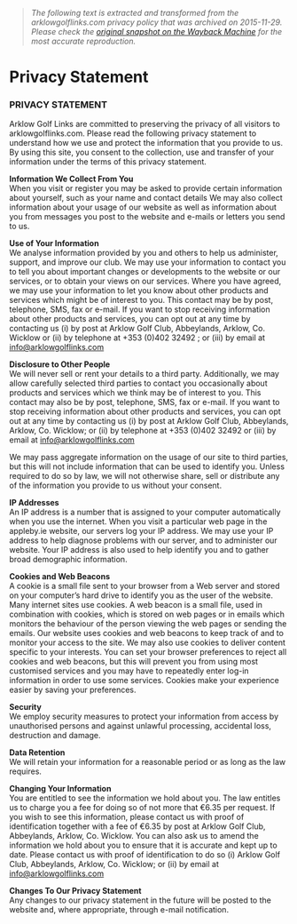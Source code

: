> *The following text is extracted and transformed from the arklowgolflinks.com privacy policy that was archived on 2015-11-29. Please check the [original snapshot on the Wayback Machine](https://web.archive.org/web/20151129124059id_/http%3A//www.arklowgolflinks.com/component/content/article/36-general/456-privacy-statement) for the most accurate reproduction.*

# Privacy Statement

### PRIVACY STATEMENT

Arklow Golf Links are committed to preserving the privacy of all visitors to arklowgolflinks.com. Please read the following privacy statement to understand how we use and protect the information that you provide to us. By using this site, you consent to the collection, use and transfer of your information under the terms of this privacy statement.

**Information We Collect From You**   
When you visit or register you may be asked to provide certain information about yourself, such as your name and contact details We may also collect information about your usage of our website as well as information about you from messages you post to the website and e-mails or letters you send to us.

**Use of Your Information**   
We analyse information provided by you and others to help us administer, support, and improve our club. We may use your information to contact you to tell you about important changes or developments to the website or our services, or to obtain your views on our services. Where you have agreed, we may use your information to let you know about other products and services which might be of interest to you. This contact may be by post, telephone, SMS, fax or e-mail. If you want to stop receiving information about other products and services, you can opt out at any time by contacting us (i) by post at Arklow Golf Club, Abbeylands, Arklow, Co. Wicklow or (ii) by telephone at +353 (0)402 32492 ; or (iii) by email at [info@arklowgolflinks.com](mailto:info@arklowgolflinks.com)

**Disclosure to Other People**   
We will never sell or rent your details to a third party. Additionally, we may allow carefully selected third parties to contact you occasionally about products and services which we think may be of interest to you. This contact may also be by post, telephone, SMS, fax or e-mail. If you want to stop receiving information about other products and services, you can opt out at any time by contacting us (i) by post at Arklow Golf Club, Abbeylands, Arklow, Co. Wicklow; or (ii) by telephone at +353 (0)402 32492 or (iii) by email at [info@arklowgolflinks.com](mailto:info@arklowgolflinks.com)

We may pass aggregate information on the usage of our site to third parties, but this will not include information that can be used to identify you. Unless required to do so by law, we will not otherwise share, sell or distribute any of the information you provide to us without your consent.

**IP Addresses**   
An IP address is a number that is assigned to your computer automatically when you use the internet. When you visit a particular web page in the appleby.ie website, our servers log your IP address. We may use your IP address to help diagnose problems with our server, and to administer our website. Your IP address is also used to help identify you and to gather broad demographic information.

**Cookies and Web Beacons**   
A cookie is a small file sent to your browser from a Web server and stored on your computer’s hard drive to identify you as the user of the website. Many internet sites use cookies. A web beacon is a small file, used in combination with cookies, which is stored on web pages or in emails which monitors the behaviour of the person viewing the web pages or sending the emails. Our website uses cookies and web beacons to keep track of and to monitor your access to the site. We may also use cookies to deliver content specific to your interests. You can set your browser preferences to reject all cookies and web beacons, but this will prevent you from using most customised services and you may have to repeatedly enter log-in information in order to use some services. Cookies make your experience easier by saving your preferences.

**Security**   
We employ security measures to protect your information from access by unauthorised persons and against unlawful processing, accidental loss, destruction and damage.

**Data Retention**   
We will retain your information for a reasonable period or as long as the law requires.

**Changing Your Information**   
You are entitled to see the information we hold about you. The law entitles us to charge you a fee for doing so of not more that €6.35 per request. If you wish to see this information, please contact us with proof of identification together with a fee of €6.35 by post at Arklow Golf Club, Abbeylands, Arklow, Co. Wicklow. You can also ask us to amend the information we hold about you to ensure that it is accurate and kept up to date. Please contact us with proof of identification to do so (i) Arklow Golf Club, Abbeylands, Arklow, Co. Wicklow; or (ii) by email at [info@arklowgolflinks.com](mailto:info@arklowgolflinks.com)

**Changes To Our Privacy Statement**   
Any changes to our privacy statement in the future will be posted to the website and, where appropriate, through e-mail notification. 
